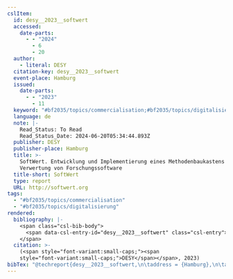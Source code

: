 ```yaml
---
cslItem:
  id: desy__2023__softwert
  accessed:
    date-parts:
      - - "2024"
        - 6
        - 20
  author:
    - literal: DESY
  citation-key: desy__2023__softwert
  event-place: Hamburg
  issued:
    date-parts:
      - - "2023"
        - 11
  keyword: "#bf2035/topics/commercialisation;#bf2035/topics/digitalisierung"
  language: de
  note: |-
    Read_Status: To Read
    Read_Status_Date: 2024-06-20T05:34:44.893Z
  publisher: DESY
  publisher-place: Hamburg
  title: >-
    SoftWert. Entwicklung und Implementierung eines Methodenbaukastens zur
    Verwertung von Forschungssoftware
  title-short: SoftWert
  type: report
  URL: http://softwert.org
tags:
  - "#bf2035/topics/commercialisation"
  - "#bf2035/topics/digitalisierung"
rendered:
  bibliography: |-
    <span class="csl-bib-body">
      <span data-csl-entry-id="desy__2023__softwert" class="csl-entry"><span class='author-bib'>DESY</span>. <span class='date-bib'>(2023)</span>. <span class='title'><i><b><span style="font-style:normal;">SoftWert. Entwicklung und Implementierung eines Methodenbaukastens zur Verwertung von Forschungssoftware</span></b></i></span>. DESY. <span class='URL'><a href='http://softwert.org'>LINK</a></span></span>
    </span>
  citation: >-
    (<span style="font-variant:small-caps;"><span
    style="font-variant:small-caps;">DESY</span></span>, 2023)
bibTex: "@techreport{desy__2023__softwert,\n\taddress = {Hamburg},\n\tauthor = {{DESY}},\n\tyear = {2023},\n\tmonth = {11},\n\tnote = {Read\\textunderscore{}Status: To Read\nRead\\textunderscore{}Status\\textunderscore{}Date: 2024-06-20T05:34:44.893Z},\n\tinstitution = {DESY},\n\ttitle = {SoftWert. {Entwicklung} und {Implementierung} eines {Methodenbaukastens} zur {Verwertung} von {Forschungssoftware}},\n\turl = {http://softwert.org},\n}\n\n"
---
```

